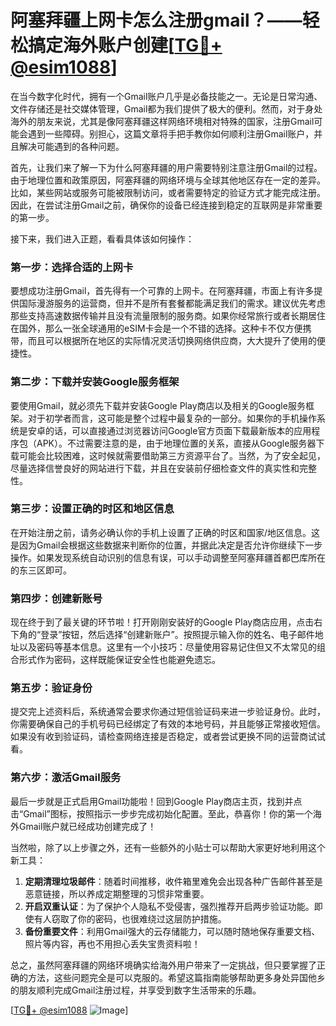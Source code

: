 # 阿塞拜疆上网卡怎么注册gmail？——轻松搞定海外账户创建[[TG💪+ @esim1088](https://t.me/s/esim1088)]

在当今数字化时代，拥有一个Gmail账户几乎是必备技能之一。无论是日常沟通、文件存储还是社交媒体管理，Gmail都为我们提供了极大的便利。然而，对于身处海外的朋友来说，尤其是像阿塞拜疆这样网络环境相对特殊的国家，注册Gmail可能会遇到一些障碍。别担心，这篇文章将手把手教你如何顺利注册Gmail账户，并且解决可能遇到的各种问题。

首先，让我们来了解一下为什么阿塞拜疆的用户需要特别注意注册Gmail的过程。由于地理位置和政策原因，阿塞拜疆的网络环境与全球其他地区存在一定的差异。比如，某些网站或服务可能被限制访问，或者需要特定的验证方式才能完成注册。因此，在尝试注册Gmail之前，确保你的设备已经连接到稳定的互联网是非常重要的第一步。

接下来，我们进入正题，看看具体该如何操作：

### 第一步：选择合适的上网卡

要想成功注册Gmail，首先得有一个可靠的上网卡。在阿塞拜疆，市面上有许多提供国际漫游服务的运营商，但并不是所有套餐都能满足我们的需求。建议优先考虑那些支持高速数据传输并且没有流量限制的服务商。如果你经常旅行或者长期居住在国外，那么一张全球通用的eSIM卡会是一个不错的选择。这种卡不仅方便携带，而且可以根据所在地区的实际情况灵活切换网络供应商，大大提升了使用的便捷性。

### 第二步：下载并安装Google服务框架

要使用Gmail，就必须先下载并安装Google Play商店以及相关的Google服务框架。对于初学者而言，这可能是整个过程中最复杂的一部分。如果你的手机操作系统是安卓的话，可以直接通过浏览器访问Google官方页面下载最新版本的应用程序包（APK）。不过需要注意的是，由于地理位置的关系，直接从Google服务器下载可能会比较困难，这时候就需要借助第三方资源平台了。当然，为了安全起见，尽量选择信誉良好的网站进行下载，并且在安装前仔细检查文件的真实性和完整性。

### 第三步：设置正确的时区和地区信息

在开始注册之前，请务必确认你的手机上设置了正确的时区和国家/地区信息。这是因为Gmail会根据这些数据来判断你的位置，并据此决定是否允许你继续下一步操作。如果发现系统自动识别的信息有误，可以手动调整至阿塞拜疆首都巴库所在的东三区即可。

### 第四步：创建新账号

现在终于到了最关键的环节啦！打开刚刚安装好的Google Play商店应用，点击右下角的“登录”按钮，然后选择“创建新账户”。按照提示输入你的姓名、电子邮件地址以及密码等基本信息。这里有一个小技巧：尽量使用容易记住但又不太常见的组合形式作为密码，这样既能保证安全性也能避免遗忘。

### 第五步：验证身份

提交完上述资料后，系统通常会要求你通过短信验证码来进一步验证身份。此时，你需要确保自己的手机号码已经绑定了有效的本地号码，并且能够正常接收短信。如果没有收到验证码，请检查网络连接是否稳定，或者尝试更换不同的运营商试试看。

### 第六步：激活Gmail服务

最后一步就是正式启用Gmail功能啦！回到Google Play商店主页，找到并点击“Gmail”图标，按照指示一步步完成初始化配置。至此，恭喜你！你的第一个海外Gmail账户就已经成功创建完成了！

当然啦，除了以上步骤之外，还有一些额外的小贴士可以帮助大家更好地利用这个新工具：

1. **定期清理垃圾邮件**：随着时间推移，收件箱里难免会出现各种广告邮件甚至是恶意链接，所以养成定期整理的习惯非常重要。
2. **开启双重认证**：为了保护个人隐私不受侵害，强烈推荐开启两步验证功能。即使有人窃取了你的密码，也很难绕过这层防护措施。
3. **备份重要文件**：利用Gmail强大的云存储能力，可以随时随地保存重要文档、照片等内容，再也不用担心丢失宝贵资料啦！

总之，虽然阿塞拜疆的网络环境确实给海外用户带来了一定挑战，但只要掌握了正确的方法，这些问题完全是可以克服的。希望这篇指南能够帮助更多身处异国他乡的朋友顺利完成Gmail注册过程，并享受到数字生活带来的乐趣。

[[TG💪+ @esim1088](https://t.me/s/esim1088) ![Image](https://i.postimg.cc/4NQfJmqS/Snipaste-2025-05-13-00-14-12.png)]
